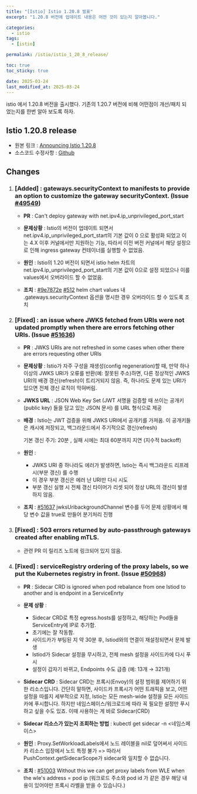 ```yaml
---
title: "[Istio] Istio 1.20.8 발표"
excerpt: "1.20.8 버전에 업데이트 내용은 어떤 것이 있는지 알아봅니다."

categories:
  - istio
tags:
  - [istio]

permalink: /istio/istio_1_20_8_release/

toc: true
toc_sticky: true

date: 2025-03-24
last_modified_at: 2025-03-24
---
```


istio 에서 1.20.8 버전을 출시했다.
기존의 1.20.7 버전에 비해 어떤점이 개선/패치 되었는지를 한번 알아 보도록 하자.

## Istio 1.20.8 release

 - 원본 링크 : [Announcing Istio 1.20.8](https://istio.io/latest/news/releases/1.20.x/announcing-1.20.8/)
 - 소스코드 수정사항 : [Github](https://github.com/istio/istio/compare/1.20.7...1.20.8)

## Changes

1. ### **[Added]** : gateways.securityContext to manifests to provide an option to customize the gateway securityContext. (Issue [#49549](https://github.com/istio/istio/issues/49549))

     - **PR** : Can't deploy gateway with net.ipv4.ip_unprivileged_port_start

     - **문제상황** : Istio의 버전이 업데이트 되면서 net.ipv4.ip_unprivileged_port_start의 기본 값이 0 으로 활성화 되었고 이는 4.X 이후 커널에서만 지원하는 기능, 따라서 이전 버전 커널에서 해당 설정으로 인해 ingress gateway 컨테이너를 실행할 수 없었음.

     - **원인** : Istio의 1.20 버전이 되면서 istio helm 차트의 net.ipv4.ip_unprivileged_port_start의 기본 값이 0으로 설정 되었으나 이를 values에서 오버라이드 할 수 없었음.

     - **조치** : [#9e7872e](https://github.com/CloudGeometry/istio/commit/9e7872ec5aae7b099ca9df98994b9fbf3cd35b0c) [#512](https://github.com/defenseunicorns/uds-core/pull/512/files) helm chart values 내 .gateways.securityContext 옵션을 명시한 경우 오버라이드 할 수 있도록 조치

2. ### **[Fixed]** : an issue where JWKS fetched from URIs were not updated promptly when there are errors fetching other URIs. (Issue [#51636](https://github.com/istio/istio/issues/51636))
    - **PR** : JWKS URIs are not refreshed in some cases when other there are errors requesting other URIs

    - **문제상황** : Istio가 자주 구성을 재생성(config regeneration)할 때,
만약 하나 이상의 JWKS URI가 오류를 반환(예: 잘못된 주소)하면,
다른 정상적인 JWKS URI의 배경 갱신(refresh)이 트리거되지 않음. 즉, 하나라도 문제 있는 URI가 있으면 전체 갱신 로직이 막혀버림.

    - **JWKS URL** : JSON Web Key Set (JWT 서명을 검증할 때 쓰이는 공개키(public key) 들을 담고 있는 JSON 문서) 를 URL 형식으로 제공

    - **배경** : Istio는 JWT 검증을 위해 JWKS URI에서 공개키를 가져옴.
      이 공개키들은 캐시에 저장되고, 백그라운드에서 주기적으로 갱신(refresh)

      기본 갱신 주기: 20분
      , 실패 시에는 최대 60분까지 지연 (지수적 backoff)

    - **원인** : 
      - JWKS URI 중 하나라도 에러가 발생하면, Istio는 즉시 백그라운드 리프레시(부분 갱신) 를 수행
      - 이 경우 부분 갱신은 에러 난 URI만 다시 시도
      - 부분 갱신 실행 시 전체 갱신 타이머가 리셋 되어 정상 URL의 갱신이 발생하지 않음.

    - **조치** : [#51637](https://github.com/istio/istio/pull/51637/files) jwksUribackgroundChannel 변수를 두어 문제 상황에서 해당 변수 값을 true로 만들어 분기처리 진행

1. ### **[Fixed]** : 503 errors returned by auto-passthrough gateways created after enabling mTLS.
    - 관련 PR 이 릴리즈 노트에 링크되어 있지 않음.

2. ### **[Fixed]** : serviceRegistry ordering of the proxy labels, so we put the Kubernetes registry in front. (Issue [#50968](https://github.com/istio/istio/issues/50968))

    - **PR** : Sidecar CRD is ignored when pod rebalance from one Istiod to another and is endpoint in a ServiceEnrty

    - **문제 상황** : 
      - Sidecar CRD로 특정 egress.hosts를 설정하고, 해당하는 Pod들을 ServiceEntry에 IP로 추가함. 
      - 초기에는 잘 작동함.
      - 사이드카가 부팅된 지 약 30분 후, Istiod와의 연결이 재설정되면서 문제 발생
      - Istiod가 Sidecar 설정을 무시하고, 전체 mesh 설정을 사이드카에 다시 푸시
      - 설정이 갑자기 바뀌고, Endpoints 수도 급증 (예: 13개 → 321개)

    - **Sidecar CRD** : Sidecar CRD는 프록시(Envoy)의 설정 범위를 제어하기 위한 리소스입니다. 간단히 말하면, 사이드카 프록시가 어떤 트래픽을 보고, 어떤 설정을 따를지 세부적으로 지정, Istio는 모든 mesh-wide 설정을 모든 사이드카에 푸시합니다. 하지만 네임스페이스/워크로드에 따라 꼭 필요한 설정만 푸시하고 싶을 수도 있죠.
이때 사용하는 게 바로 Sidecar(CRD)

    - **Sidecar 리소스가 있는지 조회하는 방법** : kubectl get sidecar -n <네임스페이스>

    - **원인** : Proxy.SetWorkloadLabels에서 노드 레이블을 nil로 덮어써서 사이드카 리소스 입장에서 노드 특정 불가 => 따라서 PushContext.getSidecarScope가  sidecar와 일치할 수 없습니다.

    - **조치** : [#51003](https://github.com/istio/istio/pull/51003/files) Without this we can get proxy labels from WLE when the wle's address = pod ip (워크로드 주소와 pod id 가 같은 경우 해당 내용이 있어야만 프록시 라벨을 받을 수 있습니다.)